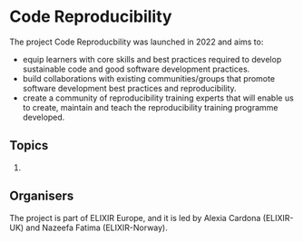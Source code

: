 # Code Reproducibility

The project Code Reproducbility was launched in 2022 and aims to:
- equip learners with core skills and best practices required to develop sustainable code and good software development practices.
- build collaborations with existing communities/groups that promote software development best practices and reproducibility.
- create a community of reproducibility training experts that will enable us to create, maintain and teach the reproducibility training programme developed.

## Topics
1. 

## Organisers
The project is part of ELIXIR Europe, and it is led by Alexia Cardona (ELIXIR-UK) and Nazeefa Fatima (ELIXIR-Norway).
